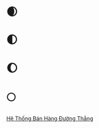 # 🌒
# 🌓
# 🌔
# 🌕


[Hệ Thống Bán Hàng Đường Thẳng](https://www.youtube.com/watch?v=8GbXH2SQguI "https://www.youtube.com/watch?v=8GbXH2SQguI")